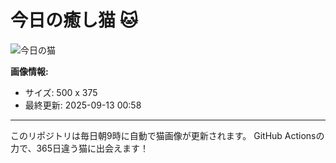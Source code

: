 # 今日の癒し猫 🐱

![今日の猫](https://cdn2.thecatapi.com/images/7e7.jpg)

**画像情報:**
- サイズ: 500 x 375
- 最終更新: 2025-09-13 00:58

---

このリポジトリは毎日朝9時に自動で猫画像が更新されます。
GitHub Actionsの力で、365日違う猫に出会えます！
